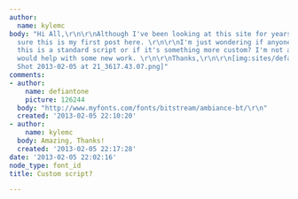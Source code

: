 ```yaml
---
author:
  name: kylemc
body: "Hi All,\r\n\r\nAlthough I've been looking at this site for years I'm pretty
  sure this is my first post here. \r\n\r\nI'm just wondering if anyone know's if
  this is a standard script or if it's something more custom? I'm not a fan, but it
  would help with some new work. \r\n\r\nThanks,\r\n\r\n[img:sites/default/files/old-images/Screen
  Shot 2013-02-05 at 21_3617.43.07.png]"
comments:
- author:
    name: defiantone
    picture: 126244
  body: "http://www.myfonts.com/fonts/bitstream/ambiance-bt/\r\n"
  created: '2013-02-05 22:10:20'
- author:
    name: kylemc
  body: Amazing, Thanks!
  created: '2013-02-05 22:17:28'
date: '2013-02-05 22:02:16'
node_type: font_id
title: Custom script?

---
```

